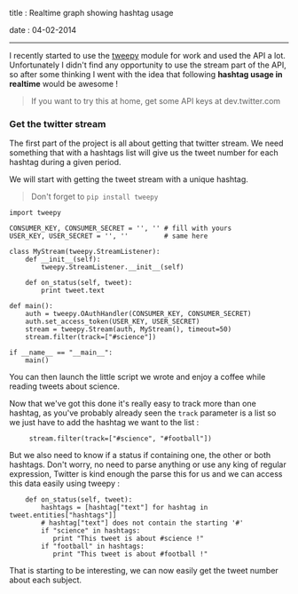 title : Realtime graph showing hashtag usage

date : 04-02-2014

----------

I recently started to use the [tweepy](https://github.com/tweepy/tweepy) module for work and used the API a lot. Unfortunately I didn't find any opportunity to use the stream part of the API, so after some thinking I went with the idea that following **hashtag usage in realtime** would be awesome !

> If you want to try this at home, get some API keys at dev.twitter.com

### Get the twitter stream

The first part of the project is all about getting that twitter stream. We need something that with a hashtags list will give us the tweet number for each hashtag during a given period.

We will start with getting the tweet stream with a unique hashtag.

> Don't forget to `pip install tweepy` 

    import tweepy
    
    CONSUMER_KEY, CONSUMER_SECRET = '', '' # fill with yours
    USER_KEY, USER_SECRET = '', ''         # same here
    
    class MyStream(tweepy.StreamListener):
        def __init__(self):
            tweepy.StreamListener.__init__(self)
            
        def on_status(self, tweet):
            print tweet.text
    
    def main():
        auth = tweepy.OAuthHandler(CONSUMER_KEY, CONSUMER_SECRET)
        auth.set_access_token(USER_KEY, USER_SECRET)
        stream = tweepy.Stream(auth, MyStream(), timeout=50)
        stream.filter(track=["#science"])
        
    if __name__ == "__main__":
        main()

You can then launch the little script we wrote and enjoy a coffee while reading tweets about science.

Now that we've got this done it's really easy to track more than one hashtag, as you've probably already seen the `track` parameter is a list so we just have to add the hashtag we want to the list :

    	 stream.filter(track=["#science", "#football"])
    
But we also need to know if a status if containing one, the other or both hashtags. Don't worry, no need to parse anything or use any king of regular expression, Twitter is kind enough the parse this for us and we can access this data easily using tweepy :

        def on_status(self, tweet):
    	    hashtags = [hashtag["text"] for hashtag in tweet.entities["hashtags"]]
            # hashtag["text"] does not contain the starting '#'
            if "science" in hashtags:
               print "This tweet is about #science !"
            if "football" in hashtags:
               print "This tweet is about #football !"
            
That is starting to be interesting, we can now easily get the tweet number about each subject.